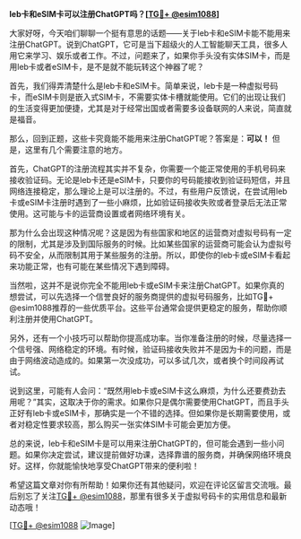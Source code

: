 **leb卡和eSIM卡可以注册ChatGPT吗？[[TG💪+ @esim1088](https://t.me/s/esim1088)]**

大家好呀，今天咱们聊聊一个挺有意思的话题——关于leb卡和eSIM卡能不能用来注册ChatGPT。说到ChatGPT，它可是当下超级火的人工智能聊天工具，很多人用它来学习、娱乐或者工作。不过，问题来了，如果你手头没有实体SIM卡，而是用leb卡或者eSIM卡，是不是就不能玩转这个神器了呢？

首先，我们得弄清楚什么是leb卡和eSIM卡。简单来说，leb卡是一种虚拟号码卡，而eSIM卡则是嵌入式SIM卡，不需要实体卡槽就能使用。它们的出现让我们的生活变得更加便捷，尤其是对于经常出国或者需要多设备联网的人来说，简直就是福音。

那么，回到正题，这些卡究竟能不能用来注册ChatGPT呢？答案是：**可以！** 但是，这里有几个需要注意的地方。

首先，ChatGPT的注册流程其实并不复杂，你需要一个能正常使用的手机号码来接收验证码。无论是leb卡还是eSIM卡，只要你的号码能接收到验证码短信，并且网络连接稳定，那么理论上是可以注册的。不过，有些用户反馈说，在尝试用leb卡或eSIM卡注册时遇到了一些小麻烦，比如验证码接收失败或者登录后无法正常使用。这可能与卡的运营商设置或者网络环境有关。

那为什么会出现这种情况呢？这是因为有些国家和地区的运营商对虚拟号码有一定的限制，尤其是涉及到国际服务的时候。比如某些国家的运营商可能会认为虚拟号码不安全，从而限制其用于某些服务的注册。所以，即使你的leb卡或eSIM卡看起来功能正常，也有可能在某些情况下遇到障碍。

当然啦，这并不是说你完全不能用leb卡或eSIM卡来注册ChatGPT。如果你真的想尝试，可以先选择一个信誉良好的服务商提供的虚拟号码服务，比如TG💪+ @esim1088推荐的一些优质平台。这些平台通常会提供更稳定的服务，帮助你顺利注册并使用ChatGPT。

另外，还有一个小技巧可以帮助你提高成功率。当你准备注册的时候，尽量选择一个信号强、网络稳定的环境。有时候，验证码接收失败并不是因为卡的问题，而是由于网络波动造成的。如果第一次没成功，可以多试几次，或者换个时间段再试试。

说到这里，可能有人会问：“既然用leb卡或eSIM卡这么麻烦，为什么还要费劲去用呢？”其实，这取决于你的需求。如果你只是偶尔需要使用ChatGPT，而且手头正好有leb卡或eSIM卡，那确实是一个不错的选择。但如果你是长期需要使用，或者对稳定性要求较高，那么购买一张实体SIM卡可能会更加方便。

总的来说，leb卡和eSIM卡是可以用来注册ChatGPT的，但可能会遇到一些小问题。如果你决定尝试，建议提前做好功课，选择靠谱的服务商，并确保网络环境良好。这样，你就能愉快地享受ChatGPT带来的便利啦！

希望这篇文章对你有所帮助！如果你还有其他疑问，欢迎在评论区留言交流哦。最后别忘了关注[TG💪+ @esim1088](https://t.me/s/esim1088)，那里有很多关于虚拟号码卡的实用信息和最新动态哦！

[[TG💪+ @esim1088](https://t.me/s/esim1088) ![Image](https://i.postimg.cc/4NQfJmqS/Snipaste-2025-05-13-00-14-12.png)]